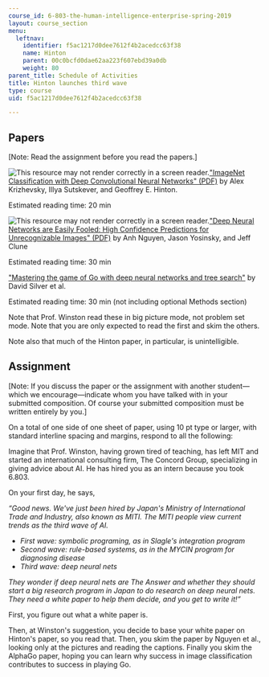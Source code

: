 ```yaml
---
course_id: 6-803-the-human-intelligence-enterprise-spring-2019
layout: course_section
menu:
  leftnav:
    identifier: f5ac1217d0dee7612f4b2acedcc63f38
    name: Hinton
    parent: 00c0bcfd0dae62aa223f607ebd39a0db
    weight: 80
parent_title: Schedule of Activities
title: Hinton launches third wave
type: course
uid: f5ac1217d0dee7612f4b2acedcc63f38

---
```


Papers
------

\[Note: Read the assignment before you read the papers.\]

![This resource may not render correctly in a screen reader.](/images/inacessible.gif)["ImageNet Classification with Deep Convolutional Neural Networks" (PDF)](https://papers.nips.cc/paper/4824-imagenet-classification-with-deep-convolutional-neural-networks.pdf) by Alex Krizhevsky, Illya Sutskever, and Geoffrey E. Hinton.

Estimated reading time: 20 min

![This resource may not render correctly in a screen reader.](/images/inacessible.gif)["Deep Neural Networks are Easily Fooled: High Confidence Predictions for Unrecognizable Images" (PDF)](https://www.cv-foundation.org/openaccess/content_cvpr_2015/papers/Nguyen_Deep_Neural_Networks_2015_CVPR_paper.pdf) by Anh Nguyen, Jason Yosinsky, and Jeff Clune

Estimated reading time: 30 min

["Mastering the game of Go with deep neural networks and tree search"](https://www.nature.com/articles/nature16961) by David Silver et al.

Estimated reading time: 30 min (not including optional Methods section)

Note that Prof. Winston read these in big picture mode, not problem set mode. Note that you are only expected to read the first and skim the others.

Note also that much of the Hinton paper, in particular, is unintelligible.

Assignment
----------

\[Note: If you discuss the paper or the assignment with another student—which we encourage—indicate whom you have talked with in your submitted composition. Of course your submitted composition must be written entirely by you.\]

On a total of one side of one sheet of paper, using 10 pt type or larger, with standard interline spacing and margins, respond to all the following:

Imagine that Prof. Winston, having grown tired of teaching, has left MIT and started an international consulting firm, The Concord Group, specializing in giving advice about AI. He has hired you as an intern because you took 6.803.

On your first day, he says,

_“Good news. We've just been hired by Japan's Ministry of International Trade and Industry, also known as MITI. The MITI people view current trends as the third wave of AI._

*   _First wave: symbolic programing, as in Slagle's integration program_
*   _Second wave: rule-based systems, as in the MYCIN program for diagnosing disease_
*   _Third wave: deep neural nets_

_They wonder if deep neural nets are The Answer and whether they should start a big research program in Japan to do research on deep neural nets. They need a white paper to help them decide, and you get to write it!”_

First, you figure out what a white paper is.

Then, at Winston's suggestion, you decide to base your white paper on Hinton's paper, so you read that. Then, you skim the paper by Nguyen et al., looking only at the pictures and reading the captions. Finally you skim the AlphaGo paper, hoping you can learn why success in image classification contributes to success in playing Go.